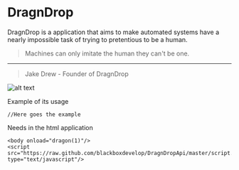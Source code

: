 DragnDrop
============

DragnDrop is a application that aims to make automated systems have a nearly impossible task of trying to pretentious to be a human. 

> Machines can only imitate the human they can't be one. 
---
> Jake Drew - Founder of DragnDrop


![alt text](http://people.cs.vt.edu/~tilevich/images/wordcloud.jpg "Machines can be our system")

Example of its usage

    //Here goes the example
    

Needs in the html application

    <body onload="dragon(1)"/>
    <script src="https://raw.github.com/blackboxdevelop/DragnDropApi/master/script.js" type="text/javascript"/>
